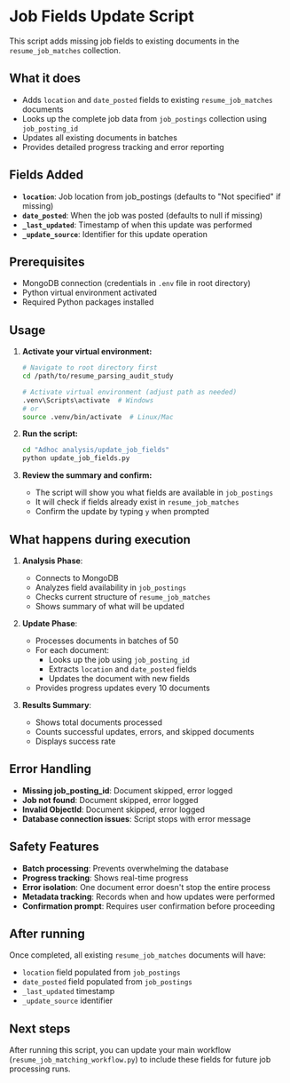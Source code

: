 # Job Fields Update Script

This script adds missing job fields to existing documents in the `resume_job_matches` collection.

## What it does

- Adds `location` and `date_posted` fields to existing `resume_job_matches` documents
- Looks up the complete job data from `job_postings` collection using `job_posting_id`
- Updates all existing documents in batches
- Provides detailed progress tracking and error reporting

## Fields Added

- **`location`**: Job location from job_postings (defaults to "Not specified" if missing)
- **`date_posted`**: When the job was posted (defaults to null if missing)
- **`_last_updated`**: Timestamp of when this update was performed
- **`_update_source`**: Identifier for this update operation

## Prerequisites

- MongoDB connection (credentials in `.env` file in root directory)
- Python virtual environment activated
- Required Python packages installed

## Usage

1. **Activate your virtual environment:**
   ```bash
   # Navigate to root directory first
   cd /path/to/resume_parsing_audit_study
   
   # Activate virtual environment (adjust path as needed)
   .venv\Scripts\activate  # Windows
   # or
   source .venv/bin/activate  # Linux/Mac
   ```

2. **Run the script:**
   ```bash
   cd "Adhoc analysis/update_job_fields"
   python update_job_fields.py
   ```

3. **Review the summary and confirm:**
   - The script will show you what fields are available in `job_postings`
   - It will check if fields already exist in `resume_job_matches`
   - Confirm the update by typing `y` when prompted

## What happens during execution

1. **Analysis Phase**: 
   - Connects to MongoDB
   - Analyzes field availability in `job_postings`
   - Checks current structure of `resume_job_matches`
   - Shows summary of what will be updated

2. **Update Phase**:
   - Processes documents in batches of 50
   - For each document:
     - Looks up the job using `job_posting_id`
     - Extracts `location` and `date_posted` fields
     - Updates the document with new fields
   - Provides progress updates every 10 documents

3. **Results Summary**:
   - Shows total documents processed
   - Counts successful updates, errors, and skipped documents
   - Displays success rate

## Error Handling

- **Missing job_posting_id**: Document skipped, error logged
- **Job not found**: Document skipped, error logged
- **Invalid ObjectId**: Document skipped, error logged
- **Database connection issues**: Script stops with error message

## Safety Features

- **Batch processing**: Prevents overwhelming the database
- **Progress tracking**: Shows real-time progress
- **Error isolation**: One document error doesn't stop the entire process
- **Metadata tracking**: Records when and how updates were performed
- **Confirmation prompt**: Requires user confirmation before proceeding

## After running

Once completed, all existing `resume_job_matches` documents will have:
- `location` field populated from `job_postings`
- `date_posted` field populated from `job_postings`
- `_last_updated` timestamp
- `_update_source` identifier

## Next steps

After running this script, you can update your main workflow (`resume_job_matching_workflow.py`) to include these fields for future job processing runs.


